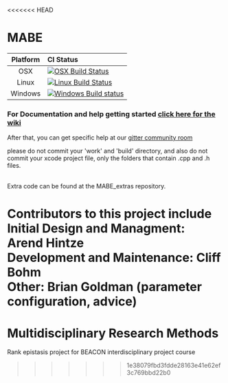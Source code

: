 <<<<<<< HEAD
# MABE

Platform | CI Status
:---------:|:---------
OSX      | [![OSX Build Status](https://img.shields.io/travis/Hintzelab/MABE.svg?env=BADGE=osx&branch=development&style=flat-square)](https://travis-ci.org/Hintzelab/MABE)
Linux    | [![Linux Build Status](https://img.shields.io/travis/Hintzelab/MABE.svg?env=BADGE=linux&branch=development&style=flat-square)](https://travis-ci.org/Hintzelab/MABE)
Windows  | [![Windows Build status](https://ci.appveyor.com/api/projects/status/mxmtf6ayv72b38oo/branch/development?svg=true)](https://ci.appveyor.com/project/JorySchossau/mabe)

### For Documentation and help getting started [click here for the wiki](https://github.com/Hintzelab/MABE/wiki/)

After that, you can get specific help at our [gitter community room](https://gitter.im/hintze-lab/MABE)

please do not commit your 'work' and 'build' directory, and also do not commit your xcode project file, only the folders that contain .cpp and .h files.<br>
<br>

Extra code can be found at the MABE_extras repository.

Contributors to this project include<br>
Initial Design and Managment: Arend Hintze<br>
Development and Maintenance: Cliff Bohm<br>
Other: Brian Goldman (parameter configuration, advice)<br>
=======
# Multidisciplinary Research Methods

Rank epistasis project for BEACON interdisciplinary project course
>>>>>>> 1e38079fbd3fdde28163e41e62ef3c769bbd22b0
